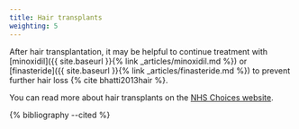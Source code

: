```yaml
---
title: Hair transplants
weighting: 5
---
```


After hair transplantation, it may be helpful to continue treatment with [minoxidil]({{ site.baseurl }}{% link _articles/minoxidil.md %}) or [finasteride]({{ site.baseurl }}{% link _articles/finasteride.md %}) to prevent further hair loss {% cite bhatti2013hair %}.

You can read more about hair transplants on the [NHS Choices website](http://www.nhs.uk/Conditions/cosmetic-treatments-guide/Pages/hair-transplant.aspx).

{% bibliography --cited %}